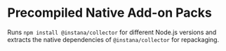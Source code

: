 Precompiled Native Add-on Packs
==============================

Runs `npm install @instana/collector` for different Node.js versions and extracts the native dependencies of `@instana/collector` for repackaging.
